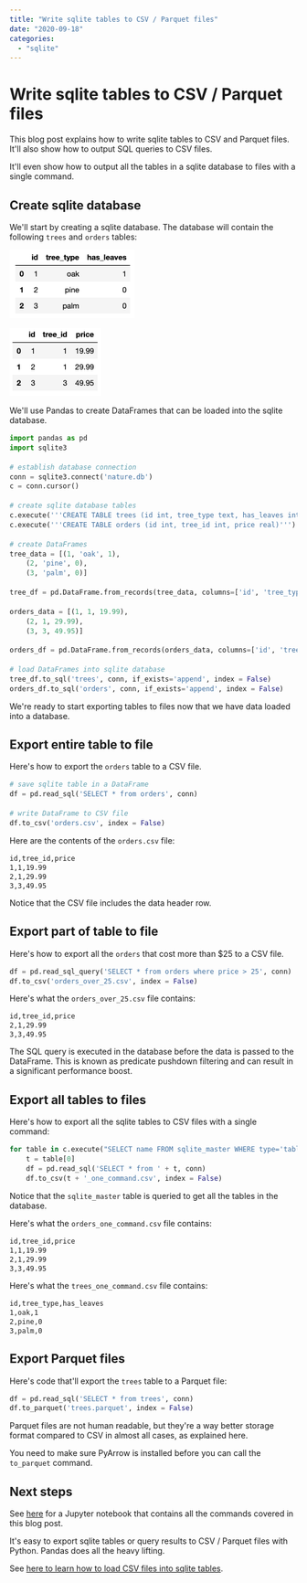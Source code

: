```yaml
---
title: "Write sqlite tables to CSV / Parquet files"
date: "2020-09-18"
categories: 
  - "sqlite"
---
```


# Write sqlite tables to CSV / Parquet files

This blog post explains how to write sqlite tables to CSV and Parquet files. It'll also show how to output SQL queries to CSV files.

It'll even show how to output all the tables in a sqlite database to files with a single command.

## Create sqlite database

We'll start by creating a sqlite database. The database will contain the following `trees` and `orders` tables:

![](images/Screen-Shot-2020-09-18-at-2.50.12-PM.png)

![](images/Screen-Shot-2020-09-18-at-2.50.23-PM.png)

We'll use Pandas to create DataFrames that can be loaded into the sqlite database.

```python
import pandas as pd
import sqlite3

# establish database connection
conn = sqlite3.connect('nature.db')
c = conn.cursor()

# create sqlite database tables
c.execute('''CREATE TABLE trees (id int, tree_type text, has_leaves int)''')
c.execute('''CREATE TABLE orders (id int, tree_id int, price real)''')

# create DataFrames
tree_data = [(1, 'oak', 1),
    (2, 'pine', 0),
    (3, 'palm', 0)]

tree_df = pd.DataFrame.from_records(tree_data, columns=['id', 'tree_type', 'has_leaves'])

orders_data = [(1, 1, 19.99),
    (2, 1, 29.99),
    (3, 3, 49.95)]

orders_df = pd.DataFrame.from_records(orders_data, columns=['id', 'tree_id', 'price'])

# load DataFrames into sqlite database
tree_df.to_sql('trees', conn, if_exists='append', index = False)
orders_df.to_sql('orders', conn, if_exists='append', index = False)
```

We're ready to start exporting tables to files now that we have data loaded into a database.

## Export entire table to file

Here's how to export the `orders` table to a CSV file.

```python
# save sqlite table in a DataFrame
df = pd.read_sql('SELECT * from orders', conn)

# write DataFrame to CSV file
df.to_csv('orders.csv', index = False)
```

Here are the contents of the `orders.csv` file:

```
id,tree_id,price
1,1,19.99
2,1,29.99
3,3,49.95
```

Notice that the CSV file includes the data header row.

## Export part of table to file

Here's how to export all the `orders` that cost more than $25 to a CSV file.

```python
df = pd.read_sql_query('SELECT * from orders where price > 25', conn)
df.to_csv('orders_over_25.csv', index = False)
```

Here's what the `orders_over_25.csv` file contains:

```
id,tree_id,price
2,1,29.99
3,3,49.95
```

The SQL query is executed in the database before the data is passed to the DataFrame. This is known as predicate pushdown filtering and can result in a significant performance boost.

## Export all tables to files

Here's how to export all the sqlite tables to CSV files with a single command:

```python
for table in c.execute("SELECT name FROM sqlite_master WHERE type='table';").fetchall():
    t = table[0]
    df = pd.read_sql('SELECT * from ' + t, conn)
    df.to_csv(t + '_one_command.csv', index = False)
```

Notice that the `sqlite_master` table is queried to get all the tables in the database.

Here's what the `orders_one_command.csv` file contains:

```
id,tree_id,price
1,1,19.99
2,1,29.99
3,3,49.95
```

Here's what the `trees_one_command.csv` file contains:

```
id,tree_type,has_leaves
1,oak,1
2,pine,0
3,palm,0
```

## Export Parquet files

Here's code that'll export the `trees` table to a Parquet file:

```python
df = pd.read_sql('SELECT * from trees', conn)
df.to_parquet('trees.parquet', index = False)
```

Parquet files are not human readable, but they're a way better storage format compared to CSV in almost all cases, as explained here.

You need to make sure PyArrow is installed before you can call the `to_parquet` command.

## Next steps

See [here](https://github.com/MrPowers/sqlite-example/blob/master/notebooks/sqlite_to_files_blog.ipynb) for a Jupyter notebook that contains all the commands covered in this blog post.

It's easy to export sqlite tables or query results to CSV / Parquet files with Python. Pandas does all the heavy lifting.

See [here to learn how to load CSV files into sqlite tables](https://mungingdata.com/sqlite/create-database-load-csv-python/).
